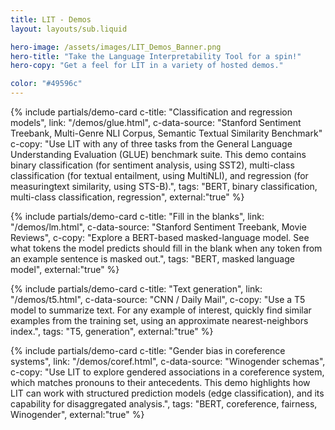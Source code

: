 ```yaml
---
title: LIT - Demos
layout: layouts/sub.liquid

hero-image: /assets/images/LIT_Demos_Banner.png
hero-title: "Take the Language Interpretability Tool for a spin!"
hero-copy: "Get a feel for LIT in a variety of hosted demos."

color: "#49596c"
---
```


<div class="mdl-cell--8-col mdl-cell--8-col-tablet mdl-cell--4-col-phone">

  <div class="mdl-grid no-padding">

  {% include partials/demo-card c-title: "Classification and regression models", link: "/demos/glue.html", 
  c-data-source: "Stanford Sentiment Treebank,  Multi-Genre NLI Corpus, Semantic Textual Similarity Benchmark"
  c-copy: "Use LIT with any of three tasks from the General Language Understanding Evaluation (GLUE) benchmark suite. This demo contains binary classification (for sentiment analysis, using SST2), multi-class classification (for textual entailment, using MultiNLI), and regression (for measuringtext similarity, using STS-B).", tags: "BERT, binary classification, multi-class classification, regression", external:"true" %}

  {% include partials/demo-card c-title: "Fill in the blanks", link: "/demos/lm.html",
  c-data-source: "Stanford Sentiment Treebank, Movie Reviews", c-copy: "Explore a BERT-based masked-language model. See what tokens the model predicts should fill in the blank when any token from an example sentence is masked out.", tags: "BERT, masked language model", external:"true" %}

  {% include partials/demo-card c-title: "Text generation", link: "/demos/t5.html",
  c-data-source: "CNN / Daily Mail", c-copy: "Use a T5 model to summarize text. For any example of interest, quickly find similar examples from the training set, using an approximate nearest-neighbors index.", tags: "T5, generation", external:"true" %}

  {% include partials/demo-card c-title: "Gender bias in coreference systems", link: "/demos/coref.html",
  c-data-source: "Winogender schemas", c-copy: "Use LIT to explore gendered associations in a coreference system, which matches pronouns to their antecedents. This demo highlights how LIT can work with structured prediction models (edge classification), and its capability for disaggregated analysis.", tags: "BERT, coreference, fairness, Winogender", external:"true" %}
  </div>

